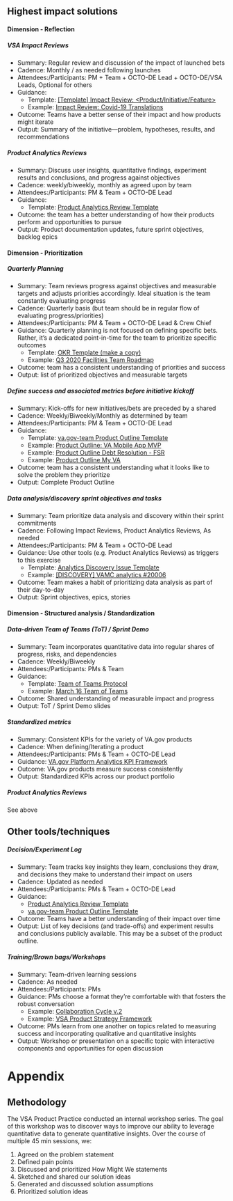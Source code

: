 ## Highest impact solutions
#### Dimension - Reflection
##### VSA Impact Reviews 	
- Summary: Regular review and discussion of the impact of launched bets
- Cadence: Monthly / as needed following launches
- Attendees:/Participants: PM + Team + OCTO-DE Lead + OCTO-DE/VSA Leads, Optional for others
- Guidance: 
  - Template: [[Template] Impact Review: <Product/Initiative/Feature>](https://docs.google.com/presentation/d/1JGRSGCX8jyOTUGgNBKG1uDKyEikl26vNsl4d5M71qAU/edit)  
  - Example: [Impact Review: Covid-19 Translations](https://docs.google.com/presentation/d/1T5VxP3CjHZBAeqnzPnG1KMGR9PYJy2my_vePcsOBGJI/edit#slide=id.g7a08253fe7_0_0)
- Outcome: Teams have a better sense of their impact and how products might iterate
- Output: Summary of the initiative—problem, hypotheses, results, and recommendations
##### Product Analytics Reviews
- Summary: Discuss user insights, quantitative findings, experiment results and conclusions, and progress against objectives
- Cadence: weekly/biweekly, monthly as agreed upon by team
- Attendees:/Participants: PM & Team + OCTO-DE Lead
- Guidance: 
  - Template: [Product Analytics Review Template](https://github.com/department-of-veterans-affairs/va.gov-team/blob/master/teams/vsa/product/product-analytics-review-template.md) 
- Outcome: the team has a better understanding of how their products perform and opportunities to pursue
- Output: Product documentation updates, future sprint objectives, backlog epics
#### Dimension - Prioritization
##### Quarterly Planning
- Summary: Team reviews progress against objectives and measurable targets and adjusts priorities accordingly. Ideal situation is the team constantly evaluating progress 
- Cadence: Quarterly basis (but team should be in regular flow of evaluating progress/priorities)
- Attendees:/Participants: PM & Team + OCTO-DE Lead & Crew Chief
- Guidance: 
Quarterly planning is not focused on defining specific bets. Rather, it’s a dedicated point-in-time for the team to prioritize specific outcomes 
  - Template: [OKR Template (make a copy)](https://docs.google.com/drawings/d/16-ih0YnV-Q09PUfFPWT9mqEMRpkizvjugOgHpBDK9RM/edit) 
  - Example: [Q3 2020 Facilities Team Roadmap](https://github.com/department-of-veterans-affairs/va.gov-team/blob/master/products/facilities/roadmaps/3q-facilities-team-roadmap.md) 
- Outcome: team has a consistent understanding of priorities and success
- Output: list of prioritized objectives and measurable targets 
##### Define success and associated metrics before initiative kickoff
- Summary: Kick-offs for new initiatives/bets are preceded by a shared 
- Cadence: Weekly/Biweekly/Monthly as determined by team
- Attendees:/Participants: PM & Team + OCTO-DE Lead
- Guidance: 
  - Template: [va.gov-team Product Outline Template](https://github.com/department-of-veterans-affairs/va.gov-team/blob/master/platform/product-management/product-outline-template.md#measuring-success) 
  - Example: [Product Outline: VA Mobile App MVP](https://github.com/department-of-veterans-affairs/va.gov-team/blob/master/products/va-mobile-app/product/product%20outline.md#measuring-success)
  - Example: [Product Outline Debt Resolution - FSR](https://github.com/department-of-veterans-affairs/va.gov-team/blob/master/products/Debt%20Resolution/Financial-Status-Report/FSR-Product-Outline.md#measuring-success)
  - Example: [Product Outline My VA](https://github.com/department-of-veterans-affairs/va.gov-team/tree/master/products/identity-personalization/my-va#measuring-success)  
- Outcome: team has a consistent understanding what it looks like to solve the problem they prioritize
- Output: Complete Product Outline
##### Data analysis/discovery sprint objectives and tasks 
- Summary: Team prioritize data analysis and discovery within their sprint commitments 
- Cadence:  Following Impact Reviews, Product Analytics Reviews, As needed
- Attendees:/Participants: PM & Team + OCTO-DE Lead
- Guidance: 
Use other tools (e.g. Product Analytics Reviews) as triggers to this exercise
  - Template: [Analytics Discovery Issue Template](https://github.com/department-of-veterans-affairs/va.gov-team/issues/new?assignees=&labels=discovery%2C+research&template=analytics-discovery.md&title=Analytics+Discovery+-+%5BProduct%2FInitiative%2FObservation%5D)
  - Example: [[DISCOVERY] VAMC analytics #20006](https://github.com/department-of-veterans-affairs/va.gov-team/issues/20006) 
- Outcome: Team makes a habit of prioritizing data analysis as part of their day-to-day 
- Output: Sprint objectives, epics, stories
#### Dimension - Structured analysis / Standardization
##### Data-driven Team of Teams (ToT) / Sprint Demo
- Summary: Team incorporates quantitative data into regular shares of progress, risks, and dependencies
- Cadence:  Weekly/Biweekly
- Attendees:/Participants:  PMs & Team
- Guidance: 
  - Template: [Team of Teams Protocol](https://github.com/department-of-veterans-affairs/va.gov-team/blob/master/platform/product-management/Team%20of%20Teams%20Protocol%203-2-21.pptx)
  - Example: [March 16 Team of Teams](https://dsva.slack.com/archives/CE4304QPK/p1616202930007500)
- Outcome: Shared understanding of measurable impact and progress
- Output: ToT / Sprint Demo slides
##### Standardized metrics
- Summary: Consistent KPIs for the variety of VA.gov products 
- Cadence:  When defining/Iterating a product
- Attendees:/Participants: PMs & Team + OCTO-DE Lead
- Guidance: [VA.gov Platform Analytics KPI Framework](https://github.com/department-of-veterans-affairs/va.gov-team/blob/master/platform/analytics/Analytics%20Playbook/va-gov-platform-analytics-kpi-framework.pdf) 
- Outcome: VA.gov products measure success consistently
- Output: Standardized KPIs across our product portfolio
##### Product Analytics Reviews
See above
## Other tools/techniques
##### Decision/Experiment Log 
- Summary: Team tracks key insights they learn, conclusions they draw, and decisions they make  to understand their impact on users
- Cadence: Updated as needed
- Attendees:/Participants: PMs & Team + OCTO-DE Lead
- Guidance: 
  - [Product Analytics Review Template](https://github.com/department-of-veterans-affairs/va.gov-team/blob/master/teams/vsa/product/product-analytics-review-template.md) 
  - [va.gov-team Product Outline Template](https://github.com/department-of-veterans-affairs/va.gov-team/blob/master/platform/product-management/product-outline-template.md#solution-narrative) 
- Outcome: Teams have a better understanding of their impact over time
- Output: List of key decisions (and trade-offs) and experiment results and conclusions publicly available. This may be a subset of the product outline. 
##### Training/Brown bags/Workshops
- Summary: Team-driven learning sessions 
- Cadence:  As needed
- Attendees:/Participants: PMs 
- Guidance: 
PMs choose a format they’re comfortable with that fosters the robust conversation 
  - Example: [Collaboration Cycle v.2](https://docs.google.com/presentation/d/1uhadsA1D0lvjL5LI15UVRnOplNvFt6t4ggT4hw0NZWE/edit#slide=id.gc34a3e701b_0_0) 
  - Example: [VSA Product Strategy Framework](https://docs.google.com/presentation/d/16dnI4KwDTn7paw1MN4r0OvGtZPVneAN2fnQRVP9RPPs/edit#slide=id.p1) 
- Outcome:  PMs learn from one another on topics related to measuring success and incorporating qualitative and quantitative insights
- Output: Workshop or presentation on a specific topic with interactive components and opportunities for open discussion

# Appendix
## Methodology
The VSA Product Practice conducted an internal workshop series. The goal of this workshop was to discover ways to improve our ability to leverage quantitative data to generate quantitative insights. 
Over the course of multiple 45 min sessions, we: 
1. Agreed on the problem statement
1. Defined pain points
1. Discussed and prioritized How Might We statements
1. Sketched and shared our solution ideas
1. Generated and discussed solution assumptions
1. Prioritized solution ideas 
